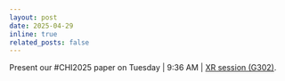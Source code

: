 ```yaml
---
layout: post
date: 2025-04-29
inline: true
related_posts: false
---
```


Present our #CHI2025 paper on Tuesday | 9:36 AM | <a href="https://programs.sigchi.org/chi/2025/program/content/189037">XR session (G302)</a>.
